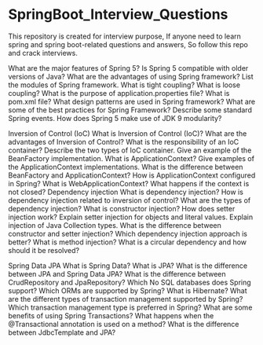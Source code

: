 # SpringBoot_Interview_Questions
This repository is created for interview purpose, If anyone need to learn spring and spring boot-related questions and answers, So follow this repo and crack interviews. 


What are the major features of Spring 5?
Is Spring 5 compatible with older versions of Java?
What are the advantages of using Spring framework?
List the modules of Spring framework.
What is tight coupling?
What is loose coupling?
What is the purpose of application.properties file?
What is pom.xml file?
What design patterns are used in Spring framework?
What are some of the best practices for Spring Framework?
Describe some standard Spring events.
How does Spring 5 make use of JDK 9 modularity?



Inversion of Control (IoC)
What is Inversion of Control (IoC)?
What are the advantages of Inversion of Control?
What is the responsibility of an IoC container?
Describe the two types of IoC container.
Give an example of the BeanFactory implementation.
What is ApplicationContext?
Give examples of the ApplicationContext implementations.
What is the difference between BeanFactory and ApplicationContext?
How is ApplicationContext configured in Spring?
What is WebApplicationContext?
What happens if the context is not closed?
Dependency injection
What is dependency injection?
How is dependency injection related to inversion of control?
What are the types of dependency injection?
What is constructor injection?
How does setter injection work?
Explain setter injection for objects and literal values.
Explain injection of Java Collection types.
What is the difference between constructor and setter injection?
Which dependency injection approach is better?
What is method injection?
What is a circular dependency and how should it be resolved?







Spring Data JPA
What is Spring Data?
What is JPA?
What is the difference between JPA and Spring Data JPA?
What is the difference between CrudRepository and JpaRepository?
Which No SQL databases does Spring support?
Which ORMs are supported by Spring?
What is Hibernate?
What are the different types of transaction management supported by Spring?
Which transaction management type is preferred in Spring?
What are some benefits of using Spring Transactions?
What happens when the @Transactional annotation is used on a method?
What is the difference between JdbcTemplate and JPA?
